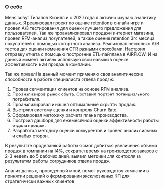 ### О себе

Меня зовут Типалов Кирилл и с 2020 года я активно изучаю аналитику данных. Я реализовал проект по оценке retention в онлайн игре и провел A/B тестирования для оценки лучшего предложения для пользователей.
Так же проанализировал продажи интернет магазина, провел RFM-анализ покупателей, а также оценил retention 3го месяца покупателей с помощью когортного анализа. Реализовал несколько A/B тестов для оценки изменения
CTR разными способами. Настроил отправку отчета с помощью построение  ETL-пайплана в AIRFLOW. И на данный момент активно использую свои навыки в оценке эффективности B2B продаж в компании.

Так же провелНа данный момент применяю свои аналитические способности в работе специалиста отдела продаж:
1. Провел сегментация клиентов на основе RFM анализа.
2. Проанализиров рынок сбыта. Составил портрет потенциального потребителя.
3. Проанализировал и нашел оптимальные скрипты продаж.
4. Выстроил систему оценки и контроля Churn Rate.
5. Сформировал метожику расчета плана производства.
6. Построил дашборд для ежемесячной оценки эффективности работы отдела продаж.
7. Разработал методику оценки конкурентов и провел анализ сильных и слабых сторон.

В результате проделанной работы я смог добиться увеличения объема продаж в компании на 14%, сократил время на производство заказов с 2-3 недель до 5 рабочих дней, выявил метрики для контроля за результатом работы 
сотрудников отдела продаж.

Анализ данных, проведенный мной, помог руководству компании в принятии решений о формировании эксклюзивных КП для стратегически важных клиентов

<!--
**TipKir/TipKir** is a ✨ _special_ ✨ repository because its `README.md` (this file) appears on your GitHub profile.

Here are some ideas to get you started:

- 🔭 I’m currently working on ...
- 🌱 I’m currently learning ...
- 👯 I’m looking to collaborate on ...
- 🤔 I’m looking for help with ...
- 💬 Ask me about ...
- 📫 How to reach me: ...
- 😄 Pronouns: ...
- ⚡ Fun fact: ...
-->
